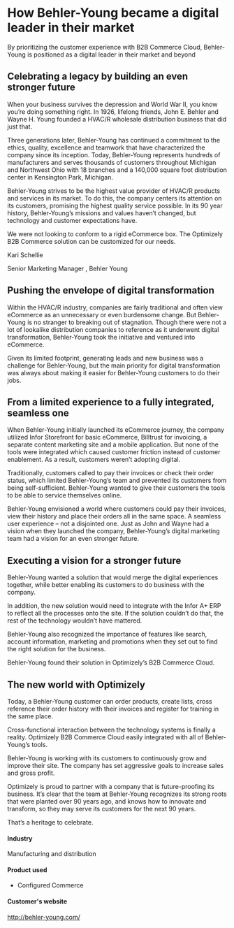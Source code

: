 # How Behler-Young became a digital leader in their market

By prioritizing the customer experience with B2B Commerce Cloud, Behler-Young is
positioned as a digital leader in their market and beyond

## Celebrating a legacy by building an even stronger future

When your business survives the depression and World War II, you know you’re
doing something right. In 1926, lifelong friends, John E. Behler and Wayne H.
Young founded a HVAC/R wholesale distribution business that did just that.

Three generations later, Behler-Young has continued a commitment to the ethics,
quality, excellence and teamwork that have characterized the company since its
inception. Today, Behler-Young represents hundreds of manufacturers and serves
thousands of customers throughout Michigan and Northwest Ohio with 18 branches
and a 140,000 square foot distribution center in Kensington Park, Michigan.

Behler-Young strives to be the highest value provider of HVAC/R products and
services in its market. To do this, the company centers its attention on its
customers, promising the highest quality service possible. In its 90 year
history, Behler-Young’s missions and values haven’t changed, but technology and
customer expectations have.

We were not looking to conform to a rigid eCommerce box. The Optimizely B2B
Commerce solution can be customized for our needs.

Kari Schellie

Senior Marketing Manager , Behler Young

## Pushing the envelope of digital transformation

Within the HVAC/R industry, companies are fairly traditional and often view
eCommerce as an unnecessary or even burdensome change. But Behler-Young is no
stranger to breaking out of stagnation. Though there were not a lot of lookalike
distribution companies to reference as it underwent digital transformation,
Behler-Young took the initiative and ventured into eCommerce.

Given its limited footprint, generating leads and new business was a challenge
for Behler-Young, but the main priority for digital transformation was always
about making it easier for Behler-Young customers to do their jobs.

## From a limited experience to a fully integrated, seamless one

When Behler-Young initially launched its eCommerce journey, the company utilized
Infor Storefront for basic eCommerce, Billtrust for invoicing, a separate
content marketing site and a mobile application. But none of the tools were
integrated which caused customer friction instead of customer enablement. As a
result, customers weren’t adopting digital.

Traditionally, customers called to pay their invoices or check their order
status, which limited Behler-Young’s team and prevented its customers from being
self-sufficient. Behler-Young wanted to give their customers the tools to be
able to service themselves online.

Behler-Young envisioned a world where customers could pay their invoices, view
their history and place their orders all in the same space. A seamless user
experience – not a disjointed one. Just as John and Wayne had a vision when they
launched the company, Behler-Young’s digital marketing team had a vision for an
even stronger future.

## Executing a vision for a stronger future

Behler-Young wanted a solution that would merge the digital experiences
together, while better enabling its customers to do business with the company.

In addition, the new solution would need to integrate with the Infor A+ ERP to
reflect all the processes onto the site. If the solution couldn’t do that, the
rest of the technology wouldn’t have mattered.

Behler-Young also recognized the importance of features like search, account
information, marketing and promotions when they set out to find the right
solution for the business.

Behler-Young found their solution in Optimizely’s B2B Commerce Cloud.

## The new world with Optimizely

Today, a Behler-Young customer can order products, create lists, cross reference
their order history with their invoices and register for training in the same
place.

Cross-functional interaction between the technology systems is finally a
reality. Optimizely B2B Commerce Cloud easily integrated with all of Behler-
Young’s tools.

Behler-Young is working with its customers to continuously grow and improve
their site. The company has set aggressive goals to increase sales and gross
profit.

Optimizely is proud to partner with a company that is future-proofing its
business. It’s clear that the team at Behler-Young recognizes its strong roots
that were planted over 90 years ago, and knows how to innovate and transform, so
they may serve its customers for the next 90 years.

That’s a heritage to celebrate.

#### Industry

Manufacturing and distribution

#### Product used

- Configured Commerce

#### Customer's website

http://behler-young.com/
